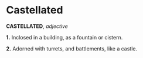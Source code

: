 # Castellated

**CASTELLATED**, _adjective_

**1.** Inclosed in a building, as a fountain or cistern.

**2.** Adorned with turrets, and battlements, like a castle.